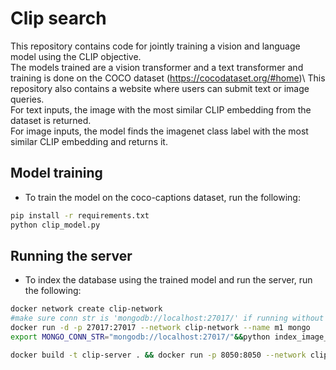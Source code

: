 # Clip search

This repository contains code for jointly training a vision and language model using the CLIP objective.\
The models trained are a vision transformer and a text transformer and training is done on the COCO dataset (https://cocodataset.org/#home)\ This repository also contains a website where users can submit text or image queries.\
For text inputs, the image with the most similar CLIP embedding from the dataset is returned.\
For image inputs, the model finds the imagenet class label with the most similar CLIP embedding and returns it.

## Model training

- To train the model on the coco-captions dataset, run the following:

```sh
pip install -r requirements.txt
python clip_model.py
```

## Running the server

- To index the database using the trained model and run the server, run the following:

```sh
docker network create clip-network
#make sure conn str is 'mongodb://localhost:27017/' if running without docker and 'mongodb://m1:27017/' otherwise
docker run -d -p 27017:27017 --network clip-network --name m1 mongo
export MONGO_CONN_STR="mongodb://localhost:27017/"&&python index_image_database.py
```

```sh
docker build -t clip-server . && docker run -p 8050:8050 --network clip-network clip-server
```
